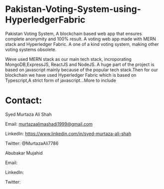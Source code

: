 # Pakistan-Voting-System-using-HyperledgerFabric
Pakistan Voting System, A blockchain based web app that ensures complete anonymity and 100% result. A voting web app made with MERN stack and Hyperledger Fabric. A one of a kind voting system, making other voting systems obsolete. 

Weve used MERN stack as our main tech stack, incroporating MongoDB,ExpressJS, ReactJS and NodeJS. A huge part of the project is based on javascript mainly because of the popular tech stack.Then for our blockchain we have used Hyperledger Fabric which is based on Typescript,A strict form of javascript...More to include

# Contact:

Syed Murtaza Ali Shah

Email: murtazaalimashadi1999@gmail.com

LinkedIn: https://www.linkedin.com/in/syed-murtaza-ali-shah

Twitter: @MurtazaAli7786

Abubakar Mujahid

Email:

LinkedIn:

Twitter:
